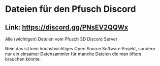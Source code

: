 # Dateien für den Pfusch Discord

## Link: https://discord.gg/PNsEV2QQWx

Alle (wichtigen) Dateien vom Pfusch 3D Discord Server

Nein das ist kein höchstwichtiges Open Source Software Projekt, sondern nur ein einsamer Datensammler für manche Dateien die man öfters brauchen könnte.
